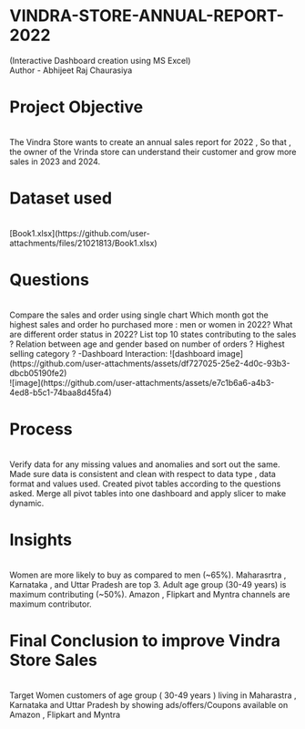 # VINDRA-STORE-ANNUAL-REPORT-2022
(Interactive Dashboard creation using MS Excel)
<br>
Author - Abhijeet Raj Chaurasiya
# Project Objective
<br>
The Vindra Store wants to create an annual sales report for 2022 , So that , the owner of the Vrinda store can understand their customer and grow more sales in 2023 and 2024.

# Dataset used 
<br>
[Book1.xlsx](https://github.com/user-attachments/files/21021813/Book1.xlsx)

# Questions
<br>
Compare the sales and order using single chart
Which month got the highest sales and order
ho purchased more : men or women in 2022?
What are different order status in 2022?
List top 10 states contributing to the sales ?
Relation between age and gender based on number of orders ?
Highest selling category ?
-Dashboard Interaction: ![dashboard image](https://github.com/user-attachments/assets/df727025-25e2-4d0c-93b3-dbcb05190fe2)
<br>
![image](https://github.com/user-attachments/assets/e7c1b6a6-a4b3-4ed8-b5c1-74baa8d45fa4)

# Process 
<br>
Verify data for any missing values and anomalies and sort out the same.
Made sure data is consistent and clean with respect to data type , data format and values used.
Created pivot tables according to the questions asked.
Merge all pivot tables into one dashboard and apply slicer to make dynamic.

# Insights
<br>
Women are more likely to buy as compared to men (~65%).
Maharasrtra , Karnataka , and Uttar Pradesh are top 3.
Adult age group (30-49 years) is maximum contributing (~50%).
Amazon , Flipkart and Myntra channels are maximum contributor.

# Final Conclusion to improve Vindra Store Sales
<br>
Target Women customers of age group ( 30-49 years ) living in Maharastra , Karnataka and Uttar Pradesh by showing ads/offers/Coupons available on Amazon , Flipkart and Myntra
